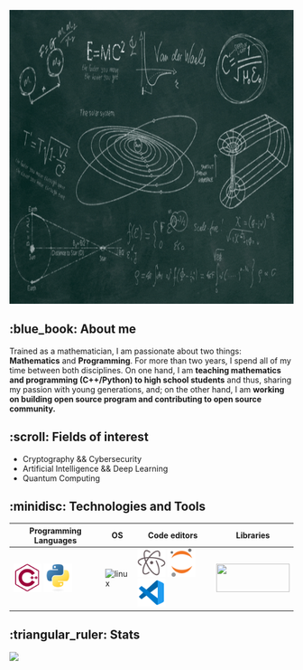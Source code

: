 <p align="center"> <img src="https://github.com/AndryRafam/andryrafam/blob/main/Maths.gif" width="1400" height="520"/>
<h2> :blue_book: About me </h2>

Trained as a mathematician, I am passionate about two things: **Mathematics** and **Programming**. For more than two years, I spend all of my time between both disciplines. On one hand, I am **teaching mathematics and programming (C++/Python) to high school students** and thus, sharing my passion with young generations, and; on the other hand, I am **working on building open source program and contributing to open source community.**

<h2> :scroll: Fields of interest </h2>

* Cryptography && Cybersecurity
* Artificial Intelligence && Deep Learning
* Quantum Computing 
  
<h2> :minidisc: Technologies and Tools </h2>

| Programming Languages | OS | Code editors | Libraries |
| --- | --- | --- | --- |
| <img src="https://github.com/devicons/devicon/blob/master/icons/cplusplus/cplusplus-line.svg" width="50" height="50"/> <img src="https://github.com/devicons/devicon/blob/master/icons/python/python-original.svg" width="50" height="50"/> | <img src="https://github.com/simple-icons/simple-icons/blob/develop/icons/linux.svg" alt="linux" width="50" height="50"/> | <img src="https://github.com/AndryRafam/andryrafam/blob/main/atom-original.svg" width="50" height="50"/> <img src="https://github.com/devicons/devicon/blob/master/icons/jupyter/jupyter-original.svg" width="50" height="50"> <img src="https://github.com/AndryRafam/andryrafam/blob/main/vscode.png" width="50" height="50"/> | <img src="https://upload.wikimedia.org/wikipedia/commons/2/22/Crypto%2B%2B-logo.png" width="130" height="50"/> |

<h2> :triangular_ruler: Stats </h2>
 
![](https://github-readme-stats.vercel.app/api?username=AndryRafam&show_icons=true&theme=tomorrow)
